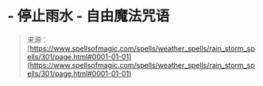 <!--yml

category: 未分类

date: 2024-06-12 18:32:55

-->

# -   停止雨水 - 自由魔法咒语

> 来源：[https://www.spellsofmagic.com/spells/weather_spells/rain_storm_spells/301/page.html#0001-01-01](https://www.spellsofmagic.com/spells/weather_spells/rain_storm_spells/301/page.html#0001-01-01)
